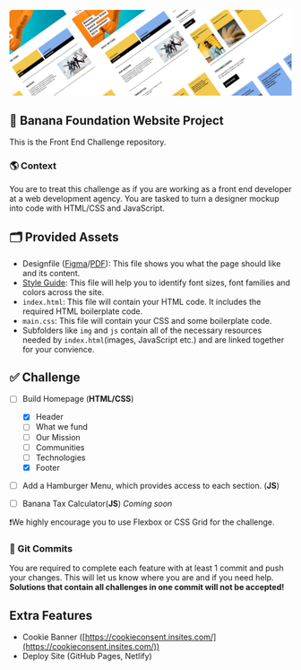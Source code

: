![](docs/header.png?raw=true)

  
## 🍌 Banana Foundation Website Project
This is the Front End Challenge repository.  
  

###  🌎 Context

You are to treat this challenge as if you are working as a front end developer at a web development agency. You are tasked to turn a designer mockup into code with HTML/CSS and JavaScript.

## 🗂 Provided Assets
- Designfile ([Figma](https://www.figma.com/file/Y9zKhjbgHYD5ft5OLrggYjw8/Banana_Foundation_Challenge?node-id=0%3A1)/[PDF](docs/designfile.pdf)):  This file shows you what the page should like and its content.
- [Style Guide](docs/bf_styleguide.pdf):  This file will help you to identify font sizes, font families and colors across the site.
- `index.html`: This file will contain your HTML code. It includes the required  HTML boilerplate code.
- `main.css`: This file will contain your CSS and some boilerplate code.  
- Subfolders like `img` and `js` contain all of the necessary resources needed by `index.html`(images, JavaScript etc.) and are linked together for your convience. 


## 	✅ Challenge

- [ ] Build Homepage (**HTML/CSS**)
    - [x] Header 
    - [ ] What we fund
    - [ ] Our Mission
    - [ ] Communities
    - [ ] Technologies
    - [x] Footer

- [ ] Add a Hamburger Menu, which provides access to each section. (**JS**)

- [ ] Banana Tax Calculator(**JS**) *Coming soon*

❗We highly encourage you to use Flexbox or CSS Grid for the challenge. 

### 🐙 Git Commits

 You are required to complete each feature with at least 1 commit and push your changes. This will let us know where you are and if you need help. 
**Solutions that contain all challenges in one commit will not be accepted!**

## Extra Features

- Cookie Banner ([https://cookieconsent.insites.com/](https://cookieconsent.insites.com/))
- Deploy Site (GitHub Pages, Netlify)


